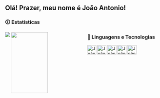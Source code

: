 ## Olá! Prazer, meu nome é João Antonio!

### 🛈 Estatísticas
<div>
  <img align="left" src="https://github-readme-stats.vercel.app/api?username=joaomn132&show_icons=true&theme=tokyonight&locale=pt-br"/>
  <img align="left" height="200" width="49%" src="https://github-readme-stats.vercel.app/api/top-langs/?username=joaomn132&layout=compact&theme=tokyonight&locale=pt-br"/>
</div>


<link rel="stylesheet" type='text/css' href="https://cdn.jsdelivr.net/gh/devicons/devicon@latest/devicon.min.css" />

### 🤖 Linguagens e Tecnologias

<img align="left" alt="João-C" width="30px" src="https://cdn.jsdelivr.net/gh/devicons/devicon@latest/icons/c/c-original.svg"/>
<img align="left" alt="João-Java" width="30px" src="https://cdn.jsdelivr.net/gh/devicons/devicon@latest/icons/java/java-original.svg"/>
<img align="left" alt="João-Python" width="30px" src="https://cdn.jsdelivr.net/gh/devicons/devicon@latest/icons/python/python-original.svg" />
<img align="left" alt="João-HTML" width="30px" src="https://cdn.jsdelivr.net/gh/devicons/devicon@latest/icons/html5/html5-original.svg" />
<img align="left" alt="João-CSS" width="30px" src="https://cdn.jsdelivr.net/gh/devicons/devicon@latest/icons/css3/css3-original.svg" />
